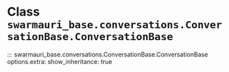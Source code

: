 # Class `swarmauri_base.conversations.ConversationBase.ConversationBase`

::: swarmauri_base.conversations.ConversationBase.ConversationBase
    options.extra:
      show_inheritance: true

